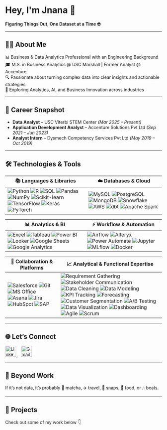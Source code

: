 # Hey, I'm Jnana 👋  
**Figuring Things Out, One Dataset at a Time 🤓**

---

## 👩‍💻 About Me  

📊 Business & Data Analytics Professional with an Engineering Background  
🎓 M.S. in Business Analytics @ USC Marshall | Former Analyst @ Accenture  
🔍 Passionate about turning complex data into clear insights and actionable strategies  
🌱 Exploring Analytics, AI, and Business Innovation across industries  

---

## 💼 Career Snapshot  

- **Data Analyst** – USC Viterbi STEM Center _(Mar 2025 – Present)_  
- **Application Development Analyst** – Accenture Solutions Pvt Ltd _(Sep 2021 – Jun 2023)_  
- **Analyst Intern** – Dysmech Competency Services Pvt Ltd _(May 2019 – Oct 2019)_  

---
## 🛠️ Technologies & Tools  

| **📚 Languages & Libraries** | **☁️ Databases & Cloud** |
|------------------------------|--------------------------|
| ![Python](https://img.shields.io/badge/Python-3776AB?logo=python&logoColor=white) ![R](https://img.shields.io/badge/R-276DC3?logo=r&logoColor=white) ![SQL](https://img.shields.io/badge/SQL-003B57?logo=database&logoColor=white) ![Pandas](https://img.shields.io/badge/Pandas-150458?logo=pandas&logoColor=white) ![NumPy](https://img.shields.io/badge/NumPy-013243?logo=numpy&logoColor=white) ![Scikit-learn](https://img.shields.io/badge/Scikit--Learn-F7931E?logo=scikitlearn&logoColor=white) ![TensorFlow](https://img.shields.io/badge/TensorFlow-FF6F00?logo=tensorflow&logoColor=white) ![Keras](https://img.shields.io/badge/Keras-D00000?logo=keras&logoColor=white) ![PyTorch](https://img.shields.io/badge/PyTorch-EE4C2C?logo=pytorch&logoColor=white) | ![MySQL](https://img.shields.io/badge/MySQL-4479A1?logo=mysql&logoColor=white) ![PostgreSQL](https://img.shields.io/badge/PostgreSQL-336791?logo=postgresql&logoColor=white) ![MongoDB](https://img.shields.io/badge/MongoDB-47A248?logo=mongodb&logoColor=white) ![Snowflake](https://img.shields.io/badge/Snowflake-29B5E8?logo=snowflake&logoColor=white) ![AWS](https://img.shields.io/badge/AWS-232F3E?logo=amazonaws&logoColor=white) ![dbt](https://img.shields.io/badge/dbt-FF694B?logo=dbt&logoColor=white) ![Apache Spark](https://img.shields.io/badge/Spark-E25A1C?logo=apachespark&logoColor=white) |

| **📊 Analytics & BI** | **⚡ Workflow & Automation** |
|------------------------|-----------------------------|
| ![Excel](https://img.shields.io/badge/Excel-217346?logo=microsoftexcel&logoColor=white) ![Tableau](https://img.shields.io/badge/Tableau-E97627?logo=tableau&logoColor=white) ![Power BI](https://img.shields.io/badge/Power%20BI-F2C811?logo=powerbi&logoColor=black) ![Looker](https://img.shields.io/badge/Looker-4285F4?logo=looker&logoColor=white) ![Google Sheets](https://img.shields.io/badge/Google%20Sheets-34A853?logo=googlesheets&logoColor=white) ![Google Analytics](https://img.shields.io/badge/Google%20Analytics-E37400?logo=googleanalytics&logoColor=white) | ![Airflow](https://img.shields.io/badge/Apache%20Airflow-017CEE?logo=apacheairflow&logoColor=white) ![Alteryx](https://img.shields.io/badge/Alteryx-0077C0?logo=alteryx&logoColor=white) ![Power Automate](https://img.shields.io/badge/Power%20Automate-0066FF?logo=powerautomate&logoColor=white) ![Jupyter](https://img.shields.io/badge/Jupyter-F37626?logo=jupyter&logoColor=white) ![MLflow](https://img.shields.io/badge/MLflow-0194E2?logo=mlflow&logoColor=white) ![Docker](https://img.shields.io/badge/Docker-2496ED?logo=docker&logoColor=white) |

| **🤝 Collaboration & Platforms** | **📈 Analytical & Functional Expertise** |
|----------------------------------|------------------------------------------|
| ![Salesforce](https://img.shields.io/badge/Salesforce-00A1E0?logo=salesforce&logoColor=white) ![Git](https://img.shields.io/badge/Git-F05032?logo=git&logoColor=white) ![MS Office](https://img.shields.io/badge/MS%20Office-D83B01?logo=microsoftoffice&logoColor=white) ![Asana](https://img.shields.io/badge/Asana-F06A6A?logo=asana&logoColor=white) ![Jira](https://img.shields.io/badge/Jira-0052CC?logo=jira&logoColor=white) ![HubSpot](https://img.shields.io/badge/HubSpot-FF7A59?logo=hubspot&logoColor=white) ![SAP](https://img.shields.io/badge/SAP-0FAAFF?logo=sap&logoColor=white) | ![Requirement Gathering](https://img.shields.io/badge/Requirement%20Gathering-4B9CD3) ![Stakeholder Communication](https://img.shields.io/badge/Stakeholder%20Communication-FFB400) ![Data Cleaning](https://img.shields.io/badge/Data%20Cleaning-00A86B) ![Data Modeling](https://img.shields.io/badge/Data%20Modeling-8A2BE2) ![KPI Tracking](https://img.shields.io/badge/KPI%20Tracking-FF6F00) ![Forecasting](https://img.shields.io/badge/Forecasting-1E90FF) ![Customer Segmentation](https://img.shields.io/badge/Customer%20Segmentation-FF1493) ![A/B Testing](https://img.shields.io/badge/A%2FB%20Testing-32CD32) ![Data Visualization](https://img.shields.io/badge/Data%20Visualization-FF4500) ![Dashboarding](https://img.shields.io/badge/Dashboarding-20B2AA) ![Agile](https://img.shields.io/badge/Agile-0052CC) ![Scrum](https://img.shields.io/badge/Scrum-2E8B57) |


---
 

## 🌐 Let’s Connect   

<p align="left">
  <a href="https://www.linkedin.com/in/jnana-k-p" target="_blank">
    <img src="https://cdn.jsdelivr.net/gh/devicons/devicon/icons/linkedin/linkedin-original.svg" alt="LinkedIn" width="35" height="35"/>
  </a>
  &nbsp;&nbsp;
  <a href="mailto:kundurpr@marshall.usc.edu">
    <img src="https://upload.wikimedia.org/wikipedia/commons/4/4e/Gmail_Icon.png" alt="Gmail" width="35" height="35"/>
  </a>
</p>

---

## 🌱 Beyond Work  

If it’s not data, it’s probably 🍵 matcha, ✈️ travel, 📸 snaps, 🍴 food, or 🎶 beats.

---

## 📌 Projects  
Check out some of my work below 👇  
